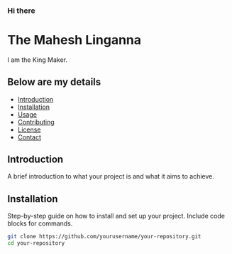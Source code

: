 ### Hi there

# The Mahesh Linganna

I am the King Maker.

## Below are my details 

- [Introduction](#introduction)
- [Installation](#installation)
- [Usage](#usage)
- [Contributing](#contributing)
- [License](#license)
- [Contact](#contact)

## Introduction

A brief introduction to what your project is and what it aims to achieve.

## Installation

Step-by-step guide on how to install and set up your project. Include code blocks for commands.

```bash
git clone https://github.com/yourusername/your-repository.git
cd your-repository

